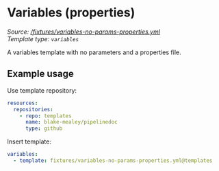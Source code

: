 <!-- this file was generated by pipelinedoc - do not modify directly -->

# Variables (properties)

_Source: [/fixtures/variables-no-params-properties.yml](/fixtures/variables-no-params-properties.yml)_
<br/>
_Template type: `variables`_

A variables template with no parameters and a properties file.


## Example usage

Use template repository:

```yaml
resources:
  repositories:
    - repo: templates
      name: blake-mealey/pipelinedoc
      type: github
```

Insert template:

```yaml
variables:
  - template: fixtures/variables-no-params-properties.yml@templates
```